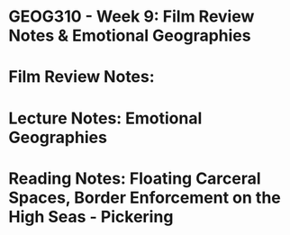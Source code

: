 # GEOG310 - Week 9: Film Review Notes & Emotional Geographies

# Film Review Notes:

# Lecture Notes: Emotional Geographies

# Reading Notes: Floating Carceral Spaces, Border Enforcement on the High Seas - Pickering